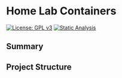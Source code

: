 # Home Lab Containers
[![License: GPL v3](https://img.shields.io/badge/License-GPLv3-blue.svg)](https://www.gnu.org/licenses/gpl-3.0) [![Static Analysis](https://github.com/ScottGibb/Home-Lab-Containers/actions/workflows/Static%20Analysis.yml/badge.svg)](https://github.com/ScottGibb/Home-Lab-Containers/actions/workflows/Static%20Analysis.yml)
## Summary

## Project Structure  
